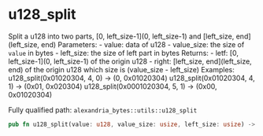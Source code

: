 # u128_split

Split a u128 into two parts, [0, left_size-1](0, left_size-1) and [left_size, end](left_size, end) Parameters: - value: data of u128 - value_size: the size of `value` in bytes - left_size: the size of left part in bytes Returns: - letf: [0, left_size-1](0, left_size-1) of the origin u128 - right: [left_size, end](left_size, end) of the origin u128 which size is (value_size - left_size) Examples: u128_split(0x01020304, 4, 0) -> (0, 0x01020304) u128_split(0x01020304, 4, 1) -> (0x01, 0x020304) u128_split(0x0001020304, 5, 1) -> (0x00, 0x01020304)

Fully qualified path: `alexandria_bytes::utils::u128_split`

```rust
pub fn u128_split(value: u128, value_size: usize, left_size: usize) -> (u128, u128)
```

